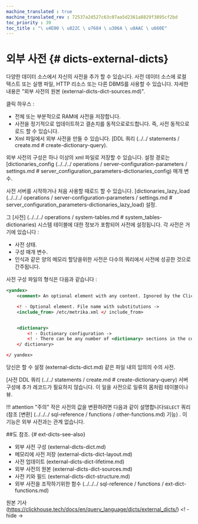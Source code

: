 ```yaml
---
machine_translated : true
machine_translated_rev : 72537a2d527c63c07aa5d2361a8829f3895cf2bd
toc_priority : 39
toc_title : "\ u4E00 \ u822C \ u7684 \ u306A \ u8AAC \ u660E"
---
```


# 외부 사전 {# dicts-external-dicts}

다양한 데이터 소스에서 자신의 사전을 추가 할 수 있습니다. 사전 데이터 소스에 로컬 텍스트 또는 실행 파일, HTTP 리소스 또는 다른 DBMS를 사용할 수 있습니다. 자세한 내용은 "외부 사전의 원본 (external-dicts-dict-sources.md)".

클릭 하우스 :

- 전체 또는 부분적으로 RAM에 사전을 저장합니다.
- 사전을 정기적으로 업데이트하고 결손치를 동적으로로드합니다. 즉, 사전 동적으로로드 할 수 있습니다.
- Xml 파일에서 외부 사전을 만들 수 있습니다. [DDL 쿼리 (../../ statements / create.md # create-dictionary-query).

외부 사전의 구성은 하나 이상의 xml 파일로 저장할 수 있습니다. 설정 경로는 [dictionaries_config (../../../ operations / server-configuration-parameters / settings.md # server_configuration_parameters-dictionaries_config) 매개 변수.

사전 서버를 시작하거나 처음 사용할 때로드 할 수 있습니다. [dictionaries_lazy_load (../../../ operations / server-configuration-parameters / settings.md # server_configuration_parameters-dictionaries_lazy_load) 설정.

그 [사전] (../../../ operations / system-tables.md # system_tables-dictionaries) 시스템 테이블에 대한 정보가 포함되어 사전에 설정됩니다. 각 사전은 거기에 있습니다 :

- 사전 상태.
- 구성 매개 변수.
- 인식과 같은 양의 메모리 할당을위한 사전은 다수의 쿼리에서 사전에 성공한 것으로 간주됩니다.

사전 구성 파일의 형식은 다음과 같습니다 :

```xml
<yandex>
    <comment> An optional element with any content. Ignored by the ClickHouse server. </ comment>

    <! - Optional element. File name with substitutions ->
    <include_from> /etc/metrika.xml </ include_from>


    <dictionary>
        <! - Dictionary configuration ->
        <! - There can be any number of <dictionary> sections in the configuration file ->
    </ dictionary>

</ yandex>
```

당신은 할 수 설정 (external-dicts-dict.md) 같은 파일 내의 임의의 수의 사전.

[사전 DDL 쿼리 (../../ statements / create.md # create-dictionary-query) 서버 구성에 추가 레코드가 필요하지 않습니다. 이 일을 사전으로 일류의 몸처럼 테이블이나 뷰.

!!! attention "주의"
    작은 사전의 값을 변환하려면 다음과 같이 설명합니다`SELECT` 쿼리 (참조 [변환] (../../../ sql-reference / functions / other-functions.md) 기능) . 이 기능은 외부 사전과는 관계 없습니다.

##도 참조. {# ext-dicts-see-also}

- 외부 사전 구성 (external-dicts-dict.md)
- 메모리에 사전 저장 (external-dicts-dict-layout.md)
- 사전 업데이트 (external-dicts-dict-lifetime.md)
- 외부 사전의 원본 (external-dicts-dict-sources.md)
- 사전 키와 필드 (external-dicts-dict-structure.md)
- 외부 사전을 조작하기위한 함수 (../../../ sql-reference / functions / ext-dict-functions.md)

원본 기사 (https://clickhouse.tech/docs/en/query_language/dicts/external_dicts/) <! - hide ->
